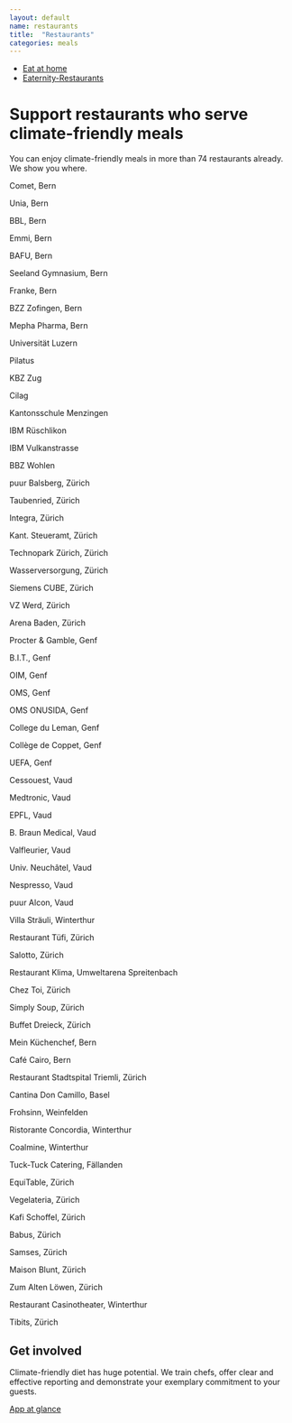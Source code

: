 ```yaml
---
layout: default
name: restaurants
title:  "Restaurants"
categories: meals
---
```



<div class="container hidden-xs">
	<div class="row">
		<div class="col-xs-12 text-center">
			<ul class="subNavigation">
				<a href="/meals"><li>Eat at home</li></a>
				<a href="/meals/restaurants"><li class="current">Eaternity-Restaurants</li></a>
			</ul>
		</div>
	</div>
</div>

<div class="container">
  <div class="row push-top small-push-bottom">
    <div class="col-xs-12 col-sm-offset-2 col-sm-8 col-md-offset-3 col-md-6 text-center">
      <h1>Support restaurants who serve climate-friendly meals</h1>
    </div>
  </div>
  <div class="row big-push-bottom">
    <div class="col-xs-12 text-center">
      <p>You can enjoy climate-friendly meals in more than 74 restaurants already. We show you where.</p>
    </div>
  </div>
</div>

<div class="map">
</div>

<div class="container">
  <div class="row big-push-top small-push-bottom">
    <div class="col-xs-12 text-center">
Comet, Bern

Unia, Bern

BBL, Bern

Emmi, Bern

BAFU, Bern

Seeland Gymnasium, Bern

Franke, Bern

BZZ Zofingen, Bern

Mepha Pharma, Bern

Universität Luzern

Pilatus

KBZ Zug

Cilag

Kantonsschule Menzingen

IBM Rüschlikon

IBM Vulkanstrasse

BBZ Wohlen

puur Balsberg, Zürich

Taubenried, Zürich

Integra, Zürich

Kant. Steueramt, Zürich

Technopark Zürich, Zürich

Wasserversorgung, Zürich

Siemens CUBE, Zürich

VZ Werd, Zürich

Arena Baden, Zürich

Procter & Gamble, Genf

B.I.T., Genf

OIM, Genf

OMS, Genf

OMS ONUSIDA, Genf

College du Leman, Genf

Collège de Coppet, Genf

UEFA, Genf

Cessouest, Vaud

Medtronic, Vaud

EPFL, Vaud

B. Braun Medical, Vaud

Valfleurier, Vaud

Univ. Neuchâtel, Vaud

Nespresso, Vaud

puur Alcon, Vaud

Villa Sträuli, Winterthur

Restaurant Tüfi, Zürich

Salotto, Zürich

Restaurant Klima, Umweltarena Spreitenbach

Chez Toi, Zürich

Simply Soup, Zürich

Buffet Dreieck, Zürich

Mein Küchenchef, Bern

Café Cairo, Bern

Restaurant Stadtspital Triemli, Zürich

Cantina Don Camillo, Basel

Frohsinn, Weinfelden

Ristorante Concordia, Winterthur

Coalmine, Winterthur

Tuck-Tuck Catering, Fällanden

EquiTable, Zürich

Vegelateria, Zürich

Kafi Schoffel, Zürich

Babus, Zürich

Samses, Zürich

Maison Blunt, Zürich

Zum Alten Löwen, Zürich

Restaurant Casinotheater, Winterthur

Tibits, Zürich
</div></div></div>


<div class="container">
  <div class="row big-push-top small-push-bottom">
    <div class="col-xs-12 text-center">
      <h2>Get involved</h2>
    </div>
  </div>
  <div class="row push-bottom">
    <div class="col-xs-12 col-sm-offset-2 col-sm-8 col-md-offset-3 col-md-6 text-center">
      <p>Climate-friendly diet has huge potential. We train chefs, offer clear and effective reporting and demonstrate your exemplary commitment to your guests.</p>
      <a class="button" href="/app">App at glance <i class="fa fa-angle-right fa-lg"></i></a>
    </div>
  </div>
</div>


<script src="https://ajax.googleapis.com/ajax/libs/jquery/1.11.3/jquery.min.js"></script>
<script src="https://maps.googleapis.com/maps/api/js"></script>
<script src="/js/jquery.magnific-popup.min.js"></script>
<script src="/js/bootstrap.min.js"></script>
<script src="/js/icheck.min.js"></script>
<script src="/js/infobubble.js"></script>
<script src="/js/script-restaurants.js"></script>
